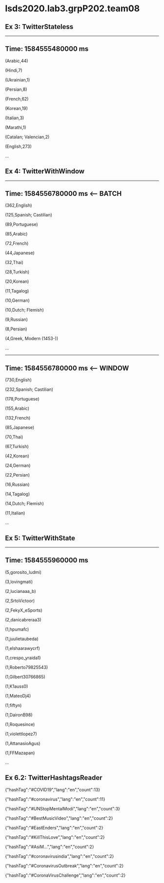 # lsds2020.lab3.grpP202.team08

## Ex 3: TwitterStateless
-------------------------------------------
Time: 1584555480000 ms
-------------------------------------------
(Arabic,44)

(Hindi,7)

(Ukrainian,1)

(Persian,8)

(French,62)

(Korean,19)

(Italian,3)

(Marathi,1)

(Catalan; Valencian,2)

(English,273)

...

## Ex 4: TwitterWithWindow
-------------------------------------------
Time: 1584556780000 ms    <-- BATCH
-------------------------------------------
(362,English)

(125,Spanish; Castilian)

(89,Portuguese)

(85,Arabic)

(72,French)

(44,Japanese)

(32,Thai)

(28,Turkish)

(20,Korean)

(11,Tagalog)

(10,German)

(10,Dutch; Flemish)

(9,Russian)

(8,Persian)

(4,Greek, Modern (1453-))

...

-------------------------------------------
Time: 1584556780000 ms     <-- WINDOW
-------------------------------------------
(730,English)

(232,Spanish; Castilian)

(178,Portuguese)

(155,Arabic)

(132,French)

(85,Japanese)

(70,Thai)

(67,Turkish)

(42,Korean)

(24,German)

(22,Persian)

(16,Russian)

(14,Tagalog)

(14,Dutch; Flemish)

(11,Italian)

...




## Ex 5: TwitterWithState

-------------------------------------------
Time: 1584555960000 ms
-------------------------------------------
(5,gorosito_ludmi)

(3,lovingmati)

(2,lucianaaa_b)

(2,SrtoVictoor)

(2,FekyX_eSports)

(2,danicabreraa3)

(1,hpumafc)

(1,juulietaubeda)

(1,elshaarawycrf)

(1,crespo_yraida1)

(1,Roberto79825543)

(1,Gilbert30766865)

(1,K1auss0)

(1,MateoDj4)

(1,fiftyn)

(1,DaironB98)

(1,Roquesince)

(1,violettlopez7)

(1,AttanasioAgus)

(1,FFMazapan)

...

## Ex 6.2: TwitterHashtagsReader

{"hashTag":"#COVID19","lang":"en","count":13}

{"hashTag":"#coronavirus","lang":"en","count":11}

{"hashTag":"#UNStopMentalModi","lang":"en","count":3}

{"hashTag":"#BestMusicVideo","lang":"en","count":2}

{"hashTag":"#EastEnders","lang":"en","count":2}

{"hashTag":"#KillThisLove","lang":"en","count":2}

{"hashTag":"#AsiM…","lang":"en","count":2}

{"hashTag":"#coronavirusindia","lang":"en","count":2}

{"hashTag":"#CoronavirusOutbreak","lang":"en","count":2}

{"hashTag":"#CoronaVirusChallenge","lang":"en","count":2}

